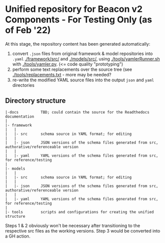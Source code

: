 # Unified repository for Beacon v2 Components - For Testing Only (as of Feb '22)

At this stage, the repository content has been generated automatically:

1. convert `.json` files from original framework & model repositories into `.yaml` [./framework/src/](./framework/src/) and [./models/src/](./models/src/), using [./tools/yamlerRunner.sh](./tools/yamlerRunner.sh) with [./tools/yamler.py](./tools/yamler.py). (<= code quality "prototyping")
2. perform some text replacements over the source tree (see [./tools/replacements.txt](./tools/replacements.txt) - more may be needed?
3. re-write the modified YAML source files into the output `json` and `yaml` directories

## Directory structure

```
|-docs          TBD; could contain the source for the Readthedocs documentation
|
|- framework
|   |
|   |- src      schema source in YAML format; for editing
|   |
|   |- json     JSON versions of the schema files generated from src, authorative/referenceable version
|   |
|   |- yaml     YAML versions of the schema files generated from src, for reference/testing
|
|- models
|   |
|   |- src      schema source in YAML format; for editing
|   |
|   |- json     JSON versions of the schema files generated from src, authorative/referenceable version
|   |
|   |- yaml     YAML versions of the schema files generated from src, for reference/testing
|
|- tools        scripts and configurations for creating the unified structure
```

Steps 1 & 2 obviously won't be necessary after transitioning to the respective src files as the working versions. Step 3 would be converted into a GH action.
